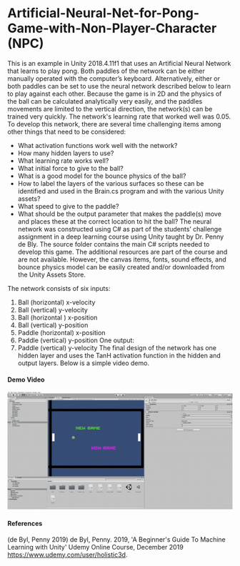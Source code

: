 # Artificial-Neural-Net-for-Pong-Game-with-Non-Player-Character (NPC)

This is an example in Unity 2018.4.11f1 that uses an Artificial Neural Network that learns to play pong.  Both paddles of the network can be either manually operated with the computer’s keyboard.  Alternatively, either or both paddles can be set to use the neural network described below to learn to play against each other.
Because the game is in 2D and the physics of the ball can be calculated analytically very easily, and the paddles movements are limited to the vertical direction, the network(s) can be trained very quickly.  The network's learning rate that worked well was 0.05. 
To develop this network, there are several time challenging items among other things that need to be considered:
-	What activation functions work well with the network?
-	How many hidden layers to use?
-	What learning rate works well?
-	What initial force to give to the ball?
-	What is a good model for the bounce physics of the ball?
-	How to label the layers of the various surfaces so these can be identified and used in the Brain.cs program and with the various Unity assets?
-	What speed to give to the paddle?
-	What should be the output parameter that makes the paddle(s) move and places these at the correct location to hit the ball?
The neural network was constructed using C# as part of the students’ challenge assignment in a deep learning course using Unity taught by Dr. Penny de Bly.
The source folder contains the main C# scripts needed to develop this game.  The additional resources are part of the course and are not available.  However, the canvas items, fonts, sound effects, and bounce physics model can be easily created and/or downloaded from the Unity Assets Store.

The network consists of six inputs:
1. Ball (horizontal) x-velocity
2. Ball (vertical) y-velocity
3. Ball (horizontal ) x-position
4. Ball (vertical) y-position
5. Paddle (horizontal) x-position
6. Paddle (vertical) y-position
One output:
1. Paddle (vertical) y-velocity
The final design of the network has one hidden layer and uses the TanH activation function in the hidden and output layers. Below is a simple video demo.

#### Demo Video
![]( Sample__Vid.gif)

#### References

(de Byl, Penny 2019)
de Byl, Penny. 2019, 'A Beginner's Guide To Machine Learning with Unity' Udemy Online Course, December 2019 <https://www.udemy.com/user/holistic3d>.
